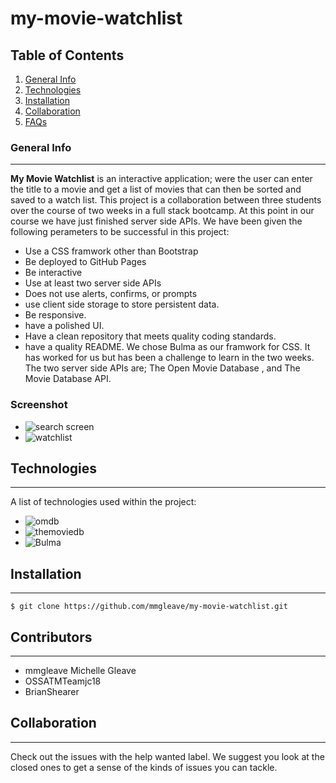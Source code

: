 # my-movie-watchlist

## Table of Contents
1. [General Info](#general-info)
2. [Technologies](#technologies)
3. [Installation](#installation)
4. [Collaboration](#collaboration)
5. [FAQs](#faqs)
### General Info
***
**My Movie Watchlist** is an interactive application; were the user can enter the title to a movie and get a list of movies that can then be sorted and saved to a watch list. This project is a collaboration between three students over the course of two weeks in a full stack bootcamp. 
At this point in our course we have just finished server side APIs. We have been given the following perameters to be successful in this project:
- Use a CSS framwork other than Bootstrap
- Be deployed to GitHub Pages
- Be interactive
- Use at least two server side APIs
- Does not use alerts, confirms, or prompts
- use client side storage to store persistent data.
- Be responsive.
- have a polished UI.
- Have a clean repository that meets quality coding standards.
- have a quality README.
We chose Bulma as our framwork for CSS. It has worked for us but has been a challenge to learn in the two weeks. The two server side APIs are; The Open Movie Database , and The Movie Database API.

### Screenshot
- ![search screen](http://prnt.sc/12ecqid)
- ![watchlist](http://prnt.sc/12ecto8)
## Technologies
***
A list of technologies used within the project:
- ![omdb]("http://www.omdbapi.com/?apikey=acd97009&type=movie&page=1&t=")
- ![themoviedb]("https://api.themoviedb.org/3/trending/movie/week?api_key=f23e2048f00b4587198656f119cb73f4")
- ![Bulma]("https://cdn.jsdelivr.net/npm/bulma@0.9.2/css/bulma.min.css")

## Installation
***
```
$ git clone https://github.com/mmgleave/my-movie-watchlist.git

```

## Contributors
***
- mmgleave Michelle Gleave
- OSSATMTeamjc18
- BrianShearer

## Collaboration
***
Check out the issues with the help wanted label. We suggest you look at the closed ones to get a sense of the kinds of issues you can tackle.



